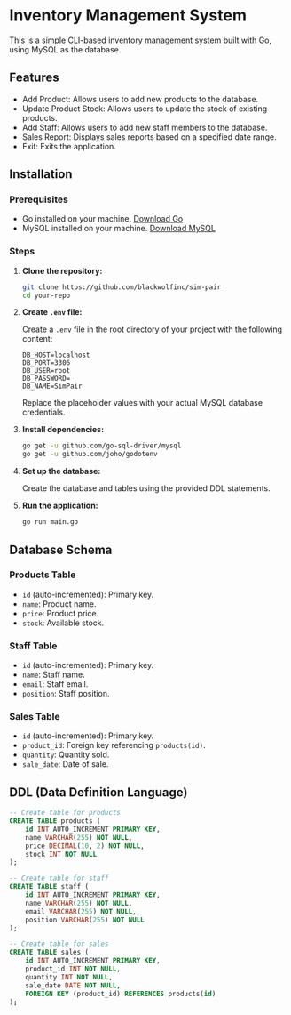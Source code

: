 # Inventory Management System

This is a simple CLI-based inventory management system built with Go, using MySQL as the database.

## Features

- Add Product: Allows users to add new products to the database.
- Update Product Stock: Allows users to update the stock of existing products.
- Add Staff: Allows users to add new staff members to the database.
- Sales Report: Displays sales reports based on a specified date range.
- Exit: Exits the application.

## Installation

### Prerequisites

- Go installed on your machine. [Download Go](https://golang.org/dl/)
- MySQL installed on your machine. [Download MySQL](https://dev.mysql.com/downloads/mysql/)

### Steps

1. **Clone the repository:**

    ```sh
    git clone https://github.com/blackwolfinc/sim-pair
    cd your-repo
    ```

2. **Create `.env` file:**

    Create a `.env` file in the root directory of your project with the following content:

    ```env
    DB_HOST=localhost
    DB_PORT=3306
    DB_USER=root
    DB_PASSWORD=
    DB_NAME=SimPair
    ```

    Replace the placeholder values with your actual MySQL database credentials.

3. **Install dependencies:**

    ```sh
    go get -u github.com/go-sql-driver/mysql
    go get -u github.com/joho/godotenv
    ```

4. **Set up the database:**

    Create the database and tables using the provided DDL statements.

5. **Run the application:**

    ```sh
    go run main.go
    ```

## Database Schema

### Products Table

- `id` (auto-incremented): Primary key.
- `name`: Product name.
- `price`: Product price.
- `stock`: Available stock.

### Staff Table

- `id` (auto-incremented): Primary key.
- `name`: Staff name.
- `email`: Staff email.
- `position`: Staff position.

### Sales Table

- `id` (auto-incremented): Primary key.
- `product_id`: Foreign key referencing `products(id)`.
- `quantity`: Quantity sold.
- `sale_date`: Date of sale.

## DDL (Data Definition Language)

```sql
-- Create table for products
CREATE TABLE products (
    id INT AUTO_INCREMENT PRIMARY KEY,
    name VARCHAR(255) NOT NULL,
    price DECIMAL(10, 2) NOT NULL,
    stock INT NOT NULL
);

-- Create table for staff
CREATE TABLE staff (
    id INT AUTO_INCREMENT PRIMARY KEY,
    name VARCHAR(255) NOT NULL,
    email VARCHAR(255) NOT NULL,
    position VARCHAR(255) NOT NULL
);

-- Create table for sales
CREATE TABLE sales (
    id INT AUTO_INCREMENT PRIMARY KEY,
    product_id INT NOT NULL,
    quantity INT NOT NULL,
    sale_date DATE NOT NULL,
    FOREIGN KEY (product_id) REFERENCES products(id)
);
